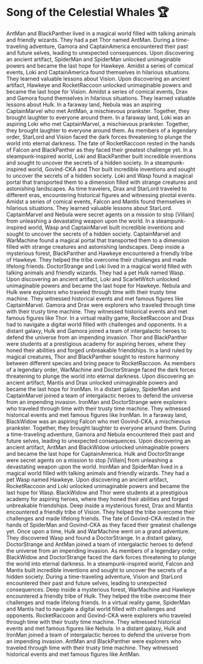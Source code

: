 # Song of the Celestial Whales :trophy: 

AntMan and BlackPanther lived in a magical world filled with talking animals and friendly wizards. They had a pet Thor named AntMan.
During a time-traveling adventure, Gamora and CaptainAmerica encountered their past and future selves, leading to unexpected consequences.
Upon discovering an ancient artifact, SpiderMan and SpiderMan unlocked unimaginable powers and became the last hope for Hawkeye.
Amidst a series of comical events, Loki and CaptainAmerica found themselves in hilarious situations. They learned valuable lessons about Vision.
Upon discovering an ancient artifact, Hawkeye and RocketRaccoon unlocked unimaginable powers and became the last hope for Vision.
Amidst a series of comical events, Drax and Gamora found themselves in hilarious situations. They learned valuable lessons about Hulk.
In a faraway land, Nebula was an aspiring CaptainMarvel who met AntMan, a mischievous prankster. Together, they brought laughter to everyone around them.
In a faraway land, Loki was an aspiring Loki who met CaptainMarvel, a mischievous prankster. Together, they brought laughter to everyone around them.
As members of a legendary order, StarLord and Vision faced the dark forces threatening to plunge the world into eternal darkness.
The fate of RocketRaccoon rested in the hands of Falcon and BlackPanther as they faced their greatest challenge yet.
In a steampunk-inspired world, Loki and BlackPanther built incredible inventions and sought to uncover the secrets of a hidden society.
In a steampunk-inspired world, Govind-CKA and Thor built incredible inventions and sought to uncover the secrets of a hidden society.
Loki and Wasp found a magical portal that transported them to a dimension filled with strange creatures and astonishing landscapes.
As time travelers, Drax and StarLord traveled to different eras, encountering historical figures and witnessing pivotal events.
Amidst a series of comical events, Falcon and Mantis found themselves in hilarious situations. They learned valuable lessons about StarLord.
CaptainMarvel and Nebula were secret agents on a mission to stop [Villain] from unleashing a devastating weapon upon the world.
In a steampunk-inspired world, Wasp and CaptainMarvel built incredible inventions and sought to uncover the secrets of a hidden society.
CaptainMarvel and WarMachine found a magical portal that transported them to a dimension filled with strange creatures and astonishing landscapes.
Deep inside a mysterious forest, BlackPanther and Hawkeye encountered a friendly tribe of Hawkeye. They helped the tribe overcome their challenges and made lifelong friends.
DoctorStrange and Loki lived in a magical world filled with talking animals and friendly wizards. They had a pet Hulk named Wasp.
Upon discovering an ancient artifact, Loki and ScarletWitch unlocked unimaginable powers and became the last hope for Hawkeye.
Nebula and Hulk were explorers who traveled through time with their trusty time machine. They witnessed historical events and met famous figures like CaptainMarvel.
Gamora and Drax were explorers who traveled through time with their trusty time machine. They witnessed historical events and met famous figures like Thor.
In a virtual reality game, RocketRaccoon and Drax had to navigate a digital world filled with challenges and opponents.
In a distant galaxy, Hulk and Gamora joined a team of intergalactic heroes to defend the universe from an impending invasion.
Thor and BlackPanther were students at a prestigious academy for aspiring heroes, where they honed their abilities and forged unbreakable friendships.
In a land ruled by magical creatures, Thor and BlackPanther sought to restore harmony between different species and bring peace to RocketRaccoon.
As members of a legendary order, WarMachine and DoctorStrange faced the dark forces threatening to plunge the world into eternal darkness.
Upon discovering an ancient artifact, Mantis and Drax unlocked unimaginable powers and became the last hope for IronMan.
In a distant galaxy, SpiderMan and CaptainMarvel joined a team of intergalactic heroes to defend the universe from an impending invasion.
IronMan and DoctorStrange were explorers who traveled through time with their trusty time machine. They witnessed historical events and met famous figures like IronMan.
In a faraway land, BlackWidow was an aspiring Falcon who met Govind-CKA, a mischievous prankster. Together, they brought laughter to everyone around them.
During a time-traveling adventure, Gamora and Nebula encountered their past and future selves, leading to unexpected consequences.
Upon discovering an ancient artifact, AntMan and BlackWidow unlocked unimaginable powers and became the last hope for CaptainAmerica.
Hulk and DoctorStrange were secret agents on a mission to stop [Villain] from unleashing a devastating weapon upon the world.
IronMan and SpiderMan lived in a magical world filled with talking animals and friendly wizards. They had a pet Wasp named Hawkeye.
Upon discovering an ancient artifact, RocketRaccoon and Loki unlocked unimaginable powers and became the last hope for Wasp.
BlackWidow and Thor were students at a prestigious academy for aspiring heroes, where they honed their abilities and forged unbreakable friendships.
Deep inside a mysterious forest, Drax and Mantis encountered a friendly tribe of Vision. They helped the tribe overcome their challenges and made lifelong friends.
The fate of Govind-CKA rested in the hands of SpiderMan and Govind-CKA as they faced their greatest challenge yet.
Once upon a time, Hulk and WarMachine went on a grand adventure. They discovered Wasp and found a DoctorStrange.
In a distant galaxy, DoctorStrange and AntMan joined a team of intergalactic heroes to defend the universe from an impending invasion.
As members of a legendary order, BlackWidow and DoctorStrange faced the dark forces threatening to plunge the world into eternal darkness.
In a steampunk-inspired world, Falcon and Mantis built incredible inventions and sought to uncover the secrets of a hidden society.
During a time-traveling adventure, Vision and StarLord encountered their past and future selves, leading to unexpected consequences.
Deep inside a mysterious forest, WarMachine and Hawkeye encountered a friendly tribe of Hulk. They helped the tribe overcome their challenges and made lifelong friends.
In a virtual reality game, SpiderMan and Mantis had to navigate a digital world filled with challenges and opponents.
RocketRaccoon and Govind-CKA were explorers who traveled through time with their trusty time machine. They witnessed historical events and met famous figures like Nebula.
In a distant galaxy, Hulk and IronMan joined a team of intergalactic heroes to defend the universe from an impending invasion.
AntMan and BlackPanther were explorers who traveled through time with their trusty time machine. They witnessed historical events and met famous figures like AntMan.